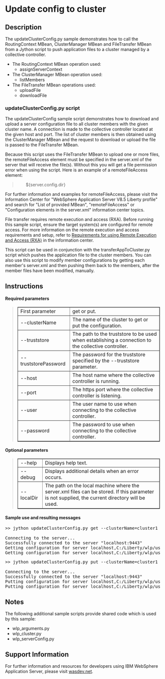# Update config to cluster

## Description

The updateClusterConfig.py sample demonstrates how to call the RoutingContext MBean, ClusterManager MBean and FileTransfer MBean from a Jython script to push application files to a cluster managed by a collective controller.

*   The RoutingContext MBean operation used:
    *   assignServerContext
*   The ClusterManager MBean operation used:
    *   listMembers
*   The FileTransfer MBean operations used:
    *   uploadFile
    *   downloadFile

### updateClusterConfig.py script

The updateClusterConfig sample script demonstrates how to download and upload a server configuration file to all cluster members with the given cluster name. A connection is made to the collective controller located at the given host and port. The list of cluster members is then obtained using the ClusterManager MBean and the request to download or upload the file is passed to the FileTransfer MBean.

Because this script uses the FileTransfer MBean to upload one or more files, the remoteFileAccess element must be specified in the server.xml of the server that will receive the file(s). Without this you will get a file permission error when using the script. Here is an example of a remoteFileAccess element:

> <remoteFileAccess>  
>        <writeDir>${server.config.dir}</writeDir>  
> </remoteFileAccess>

For further information and examples for remoteFileAccess, please visit the Information Center for "WebSphere Application Server V8.5 Liberty profile" and search for "List of provided MBean", "remoteFileAccess" or "Configuration elements in the server.xml" information center topics.

File transfer requires remote execution and access (RXA). Before running this sample script, ensure the target system(s) are configured for remote access. For more information on the remote execution and access requirements and setup, refer to [Requirements for using Remote Execution and Access (RXA)](http://www14.software.ibm.com/webapp/wsbroker/redirect?version=phil&product=was-nd-dist&topic=cins_cim_rxa_requirements) in the information center.

This script can be used in conjunction with the transferAppToCluster.py script which pushes the application file to the cluster members. You can also use this script to modify member configurations by getting each member's server.xml and then pushing them back to the members, after the member files have been modified, manually.


## Instructions


#### Required parameters

> <table border="1" cellpadding="5">
> 
> <tbody>
> 
> <tr>
> 
> <td>First parameter</td>
> 
> <td>get or put.</td>
> 
> </tr>
> 
> <tr>
> 
> <td>--clusterName</td>
> 
> <td>The name of the cluster to get or put the configuration.</td>
> 
> </tr>
> 
> <tr>
> 
> <td>--truststore</td>
> 
> <td>The path to the truststore to be used when establishing a connection to the collective controller.</td>
> 
> </tr>
> 
> <tr>
> 
> <td>--truststorePassword</td>
> 
> <td>The password for the truststore specified by the --truststore parameter.</td>
> 
> </tr>
> 
> <tr>
> 
> <td>--host</td>
> 
> <td>The host name where the collective controller is running.</td>
> 
> </tr>
> 
> <tr>
> 
> <td>--port</td>
> 
> <td>The https port where the collective controller is listening.</td>
> 
> </tr>
> 
> <tr>
> 
> <td>--user</td>
> 
> <td>The user name to use when connecting to the collective controller.</td>
> 
> </tr>
> 
> <tr>
> 
> <td>--password</td>
> 
> <td>The password to use when connecting to the collective controller.</td>
> 
> </tr>
> 
> </tbody>
> 
> </table>

#### Optional parameters

> <table border="1" cellpadding="5">
> 
> <tbody>
> 
> <tr>
> 
> <td>--help</td>
> 
> <td>Displays help text.</td>
> 
> </tr>
> 
> <tr>
> 
> <td>--debug</td>
> 
> <td>Displays additional details when an error occurs.</td>
> 
> </tr>
> 
> <tr>
> 
> <td>--localDir</td>
> 
> <td>The path on the local machine where the server.xml files can be stored. If this parameter is not supplied, the current directory will be used.</td>
> 
> </tr>
> 
> </tbody>
> 
> </table>

#### Sample use and resulting messages

<pre class="code">>> jython updateClusterConfig.py get --clusterName=cluster1 --truststore=C:/Liberty/wlp/usr/servers/controller1/resources/security/trust.jks --truststorePassword=password --host=localhost --port=9443 --user=admin --password=adminpwd --localDir=C:/Liberty/downloadedFiles

Connecting to the server...
Successfully connected to the server "localhost:9443"
Getting configuration for server localhost,C:/Liberty/wlp/usr,member1
Getting configuration for server localhost,C:/Liberty/wlp/usr,member2
</pre>

<pre class="code">>> jython updateClusterConfig.py put --clusterName=cluster1 --truststore=C:/Liberty/wlp/usr/servers/controller1/resources/security/trust.jks --truststorePassword=password --host=localhost --port=9443 --user=admin --password=adminpwd --localDir=C:/Liberty/downloadedFiles

Connecting to the server...
Successfully connected to the server "localhost:9443"
Putting configuration for server localhost,C:/Liberty/wlp/usr,member1
Putting configuration for server localhost,C:/Liberty/wlp/usr,member2
</pre>

## Notes

The following additional sample scripts provide shared code which is used by this sample:

*   wlp_arguments.py
*   wlp_cluster.py
*   wlp_serverConfig.py


## Support Information

For further information and resources for developers using IBM WebSphere Application Server, please visit [wasdev.net](http://wasdev.net).
